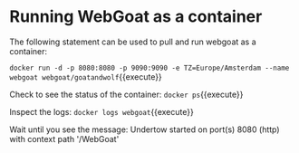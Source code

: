 # Running WebGoat as a container

The following statement can be used to pull and run webgoat as a container:

`docker run -d -p 8080:8080 -p 9090:9090 -e TZ=Europe/Amsterdam --name webgoat webgoat/goatandwolf`{{execute}}

Check to see the status of the container:
`docker ps`{{execute}}

Inspect the logs:
`docker logs webgoat`{{execute}}

Wait until you see the message:
Undertow started on port(s) 8080 (http) with context path '/WebGoat'

